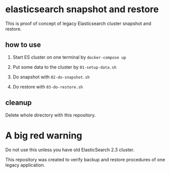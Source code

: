 
# elasticsearch snapshot and restore

This is proof of concept of legacy Elasticsearch cluster 
snapshot and restore.


## how to use

1. Start ES cluster on one terminal  by `docker-compose up`

2. Put some data to the cluster by `01-setup-data.sh`

3. Do snapshot with `02-do-snapshot.sh`

4. Do restore with `03-do-restore.sh`


## cleanup

Delete whole directory with this repository.
   

# A big red warning

Do not use this unless you have old ElasticSearch 2.3 cluster. 

This repository was created to verify backup and restore 
procedures of one legacy application.



[cloud-aws]: https://www.elastic.co/guide/en/elasticsearch/plugins/2.3/cloud-aws.html#cloud-aws-install

[s3-repo]:  https://www.elastic.co/guide/en/elasticsearch/plugins/2.3/cloud-aws-repository.html#cloud-aws-repository

[s3-repo-endpoint]: https://www.elastic.co/guide/en/elasticsearch/plugins/2.3/cloud-aws-repository.html#cloud-aws-repository-endpoint

[snapshot]: https://www.elastic.co/guide/en/elasticsearch/reference/2.3/modules-snapshots.html#_snapshot
